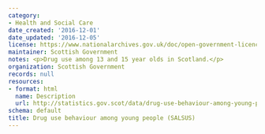```yaml
---
category:
- Health and Social Care
date_created: '2016-12-01'
date_updated: '2016-12-05'
license: https://www.nationalarchives.gov.uk/doc/open-government-licence/version/3/
maintainer: Scottish Government
notes: <p>Drug use among 13 and 15 year olds in Scotland.</p>
organization: Scottish Government
records: null
resources:
- format: html
  name: Description
  url: http://statistics.gov.scot/data/drug-use-behaviour-among-young-people-salsus
schema: default
title: Drug use behaviour among young people (SALSUS)
---
```

